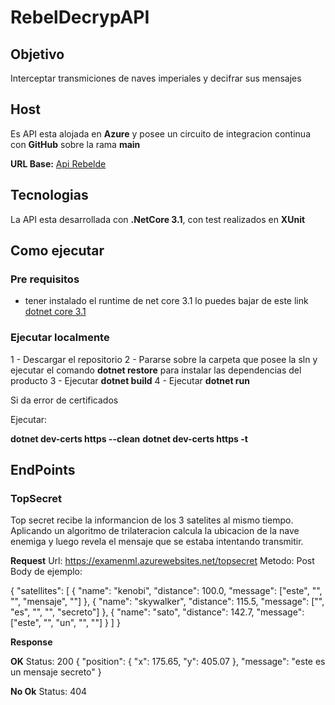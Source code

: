 # RebelDecrypAPI

## **Objetivo**

Interceptar transmiciones de naves imperiales y decifrar sus mensajes

## **Host**

Es API esta alojada en **Azure** y posee un circuito de integracion continua con **GitHub** sobre la rama **main**

**URL Base:** [Api Rebelde](https://examenml.azurewebsites.net)

## **Tecnologias**

La API esta desarrollada con **.NetCore 3.1**, con test realizados en **XUnit**

## Como ejecutar

### Pre requisitos

- tener instalado el runtime de net core 3.1 lo puedes bajar de este link [dotnet core 3.1](https://dotnet.microsoft.com/download/dotnet-core/3.1)

### Ejecutar localmente

1 - Descargar el repositorio
2 - Pararse sobre la carpeta que posee la sln y ejecutar el comando **dotnet restore** para instalar las dependencias del producto
3 - Ejecutar **dotnet build**
4 - Ejecutar **dotnet run**

Si da error de certificados

Ejecutar:

**dotnet dev-certs https --clean**
**dotnet dev-certs https -t**

## EndPoints

### TopSecret

Top secret recibe la informancion de los 3 satelites al mismo tiempo. Aplicando un algoritmo de trilateracion calcula la ubicacion de la nave enemiga y luego revela el mensaje que se estaba intentando transmitir.

**Request**
Url: https://examenml.azurewebsites.net/topsecret
Metodo: Post
Body de ejemplo:

{
"satellites": [
{
"name": "kenobi",
"distance": 100.0,
"message": ["este", "", "", "mensaje", ""]
},
{
"name": "skywalker",
"distance": 115.5,
"message": ["", "es", "", "", "secreto"]
},
{
"name": "sato",
"distance": 142.7,
"message": ["este", "", "un", "", ""]
}
]
}

**Response**

**OK**
Status: 200
{
"position": {
"x": 175.65,
"y": 405.07
},
"message": "este es un mensaje secreto"
}

**No Ok**
Status: 404

